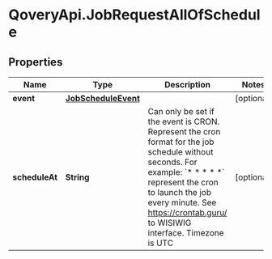 # QoveryApi.JobRequestAllOfSchedule

## Properties

Name | Type | Description | Notes
------------ | ------------- | ------------- | -------------
**event** | [**JobScheduleEvent**](JobScheduleEvent.md) |  | [optional] 
**scheduleAt** | **String** | Can only be set if the event is CRON. Represent the cron format for the job schedule without seconds. For example: &#x60;* * * * *&#x60; represent the cron to launch the job every minute. See https://crontab.guru/ to WISIWIG interface. Timezone is UTC  | [optional] 


